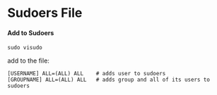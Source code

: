 Sudoers File
============


#### Add to Sudoers

	sudo visudo

add to the file:
	
	[USERNAME] ALL=(ALL) ALL    # adds user to sudoers
	[GROUPNAME] ALL=(ALL) ALL   # adds group and all of its users to sudoers
